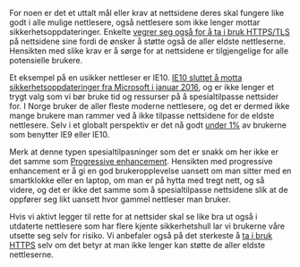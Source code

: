 For noen er det et uttalt mål eller krav at nettsidene deres skal fungere like godt i alle mulige nettlesere, også nettlesere som ikke lenger mottar sikkerhetsoppdateringer. Enkelte [vegrer seg også for å ta i bruk HTTPS/TLS](https://www.nrk.no/dokumentar/offentlige-nettsteder-risikerer-a-bli-merket_-ikke-sikker-1.13911563) på nettsidene sine fordi de ønsker å støtte også de aller eldste nettleserne. Hensikten med slike krav er å sørge for at nettsidene er tilgjengelige for alle potensielle brukere. 

Et eksempel på en usikker nettleser er IE10. [IE10 sluttet å motta sikkerhetsoppdateringer fra Microsoft i januar 2016](https://www.microsoft.com/en-us/windowsforbusiness/end-of-ie-support), og er ikke lenger et trygt valg som vi bør bruke tid og ressurser på å spesialtilpasse nettsider for. I Norge bruker de aller fleste moderne nettlesere, og det er dermed ikke mange brukere man rammer ved å ikke tilpasse nettsidene for de eldste nettlesere. Selv i et globalt perspektiv er det nå godt [under 1%](https://caniuse.com/usage-table) av brukerne som benytter IE9 eller IE10.

Merk at denne typen spesialtilpasninger som det er snakk om her ikke er det samme som [Progressive enhancement](https://radar.bekk.no/tech2018/prosess-og-kvalitet/progressive-enhancement). Hensikten med progressive enhancement er å gi en god brukeropplevelse uansett om man sitter med en smartklokke eller en laptop, om man er på hytta med tregt nett, og så videre, og det er ikke det samme som å spesialtilpasse nettsidene slik at de oppfører seg likt uansett hvor gammel nettleser man bruker.

Hvis vi aktivt legger til rette for at nettsider skal se like bra ut også i utdaterte nettlesere som har flere kjente sikkerhetshull lar vi brukerne våre utsette seg selv for risiko. Vi anbefaler også på det sterkeste å [ta i bruk HTTPS](https://radar.bekk.no/tech2018/arkitektur-og-plattform/ukryptert-http-kommunikasjon) selv om det betyr at man ikke lenger kan støtte de aller eldste nettleserne.